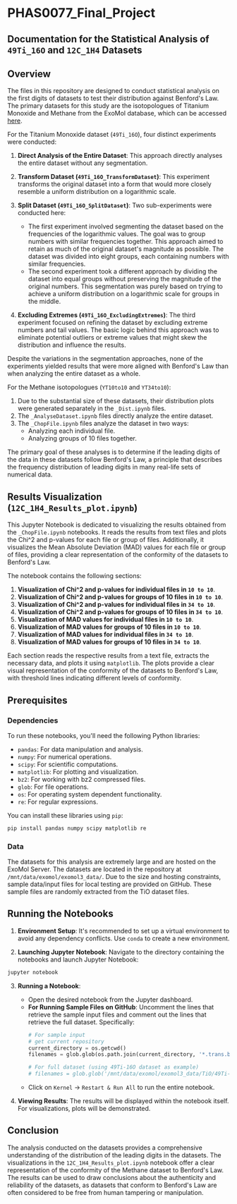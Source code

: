 # PHAS0077_Final_Project

## Documentation for the Statistical Analysis of `49Ti_16O` and `12C_1H4` Datasets

## Overview

The files in this repository are designed to conduct statistical analysis on the first digits of datasets to test their distribution against Benford's Law. The primary datasets for this study are the isotopologues of Titanium Monoxide and Methane from the ExoMol database, which can be accessed [here](https://www.exomol.com/data/molecules/).

For the Titanium Monoxide dataset (`49Ti_16O`), four distinct experiments were conducted:

1. **Direct Analysis of the Entire Dataset**: This approach directly analyses the entire dataset without any segmentation.
  
2. **Transform Dataset (`49Ti_16O_TransformDataset`)**: This experiment transforms the original dataset into a form that would more closely resemble a uniform distribution on a logarithmic scale.

3. **Split Dataset (`49Ti_16O_SplitDataset`)**: Two sub-experiments were conducted here:
   - The first experiment involved segmenting the dataset based on the frequencies of the logarithmic values. The goal was to group numbers with similar frequencies together. This approach aimed to retain as much of the original dataset's magnitude as possible. The dataset was divided into eight groups, each containing numbers with similar frequencies.
   - The second experiment took a different approach by dividing the dataset into equal groups without preserving the magnitude of the original numbers. This segmentation was purely based on trying to achieve a uniform distribution on a logarithmic scale for groups in the middle.

4. **Excluding Extremes (`49Ti_16O_ExcludingExtremes`)**: The third experiment focused on refining the dataset by excluding extreme numbers and tail values. The basic logic behind this approach was to eliminate potential outliers or extreme values that might skew the distribution and influence the results.

Despite the variations in the segmentation approaches, none of the experiments yielded results that were more aligned with Benford's Law than when analyzing the entire dataset as a whole.

For the Methane isotopologues (`YT10to10` and `YT34to10`):

1. Due to the substantial size of these datasets, their distribution plots were generated separately in the `_Dist.ipynb` files.
2. The `_AnalyseDataset.ipynb` files directly analyze the entire dataset.
3. The `_ChopFile.ipynb` files analyze the dataset in two ways: 
   - Analyzing each individual file.
   - Analyzing groups of 10 files together.

The primary goal of these analyses is to determine if the leading digits of the data in these datasets follow Benford's Law, a principle that describes the frequency distribution of leading digits in many real-life sets of numerical data.

## Results Visualization (`12C_1H4_Results_plot.ipynb`)

This Jupyter Notebook is dedicated to visualizing the results obtained from the `_ChopFile.ipynb` notebooks. It reads the results from text files and plots the Chi^2 and p-values for each file or group of files. Additionally, it visualizes the Mean Absolute Deviation (MAD) values for each file or group of files, providing a clear representation of the conformity of the datasets to Benford's Law.

The notebook contains the following sections:

1. **Visualization of Chi^2 and p-values for individual files in `10 to 10`**.
2. **Visualization of Chi^2 and p-values for groups of 10 files in `10 to 10`**.
3. **Visualization of Chi^2 and p-values for individual files in `34 to 10`**.
4. **Visualization of Chi^2 and p-values for groups of 10 files in `34 to 10`**.
5. **Visualization of MAD values for individual files in `10 to 10`**.
6. **Visualization of MAD values for groups of 10 files in `10 to 10`**.
7. **Visualization of MAD values for individual files in `34 to 10`**.
8. **Visualization of MAD values for groups of 10 files in `34 to 10`**.

Each section reads the respective results from a text file, extracts the necessary data, and plots it using `matplotlib`. The plots provide a clear visual representation of the conformity of the datasets to Benford's Law, with threshold lines indicating different levels of conformity.

## Prerequisites

### Dependencies

To run these notebooks, you'll need the following Python libraries:

- `pandas`: For data manipulation and analysis.
- `numpy`: For numerical operations.
- `scipy`: For scientific computations.
- `matplotlib`: For plotting and visualization.
- `bz2`: For working with bz2 compressed files.
- `glob`: For file operations.
- `os`: For operating system dependent functionality.
- `re`: For regular expressions.

You can install these libraries using `pip`:

```bash
pip install pandas numpy scipy matplotlib re
```

### Data

The datasets for this analysis are extremely large and are hosted on the ExoMol Server. The datasets are located in the repository at `/mnt/data/exomol/exomol3_data/`. Due to the size and hosting constraints, sample data/input files for local testing are provided on GitHub. These sample files are randomly extracted from the TiO dataset files.

## Running the Notebooks

1. **Environment Setup**: It's recommended to set up a virtual environment to avoid any dependency conflicts. Use `conda` to create a new environment.

2. **Launching Jupyter Notebook**: Navigate to the directory containing the notebooks and launch Jupyter Notebook:

```bash
jupyter notebook
```

3. **Running a Notebook**:
   - Open the desired notebook from the Jupyter dashboard.
   - **For Running Sample Files on GitHub**: Uncomment the lines that retrieve the sample input files and comment out the lines that retrieve the full dataset. Specifically:
     ```python
     # For sample input
     # get current repository
     current_directory = os.getcwd()
     filenames = glob.glob(os.path.join(current_directory, '*.trans.bz2'))
     
     # For full dataset (using 49Ti-16O dataset as example)
     # filenames = glob.glob('/mnt/data/exomol/exomol3_data/TiO/49Ti-16O/Toto/*.trans.bz2')
     ```
   - Click on `Kernel` -> `Restart & Run All` to run the entire notebook.

4. **Viewing Results**: The results will be displayed within the notebook itself. For visualizations, plots will be demonstrated.

## Conclusion

The analysis conducted on the datasets provides a comprehensive understanding of the distribution of the leading digits in the datasets. The visualizations in the `12C_1H4_Results_plot.ipynb` notebook offer a clear representation of the conformity of the Methane dataset to Benford's Law. The results can be used to draw conclusions about the authenticity and reliability of the datasets, as datasets that conform to Benford's Law are often considered to be free from human tampering or manipulation.
